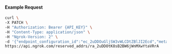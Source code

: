 <!-- Code generated for API Clients. DO NOT EDIT. -->

#### Example Request

```bash
curl \
-X PATCH \
-H "Authorization: Bearer {API_KEY}" \
-H "Content-Type: application/json" \
-H "Ngrok-Version: 2" \
-d '{"endpoint_configuration_id":"ec_2uDDOuGljSW3vWLCDtZBlJI2Ecd","metadata":"{\"proto\": \"ssh\"}"}' \
https://api.ngrok.com/reserved_addrs/ra_2uDDOtK8sB2BW6jWnMXwYtaVRrA
```
